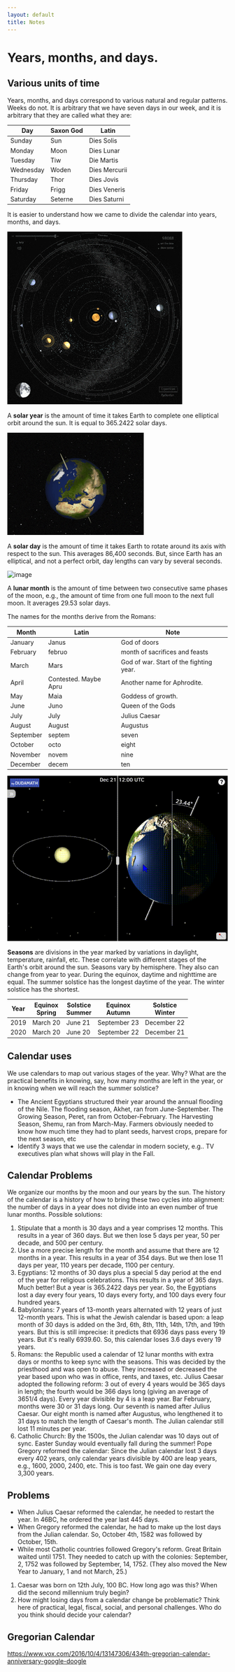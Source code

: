 ```yaml
---
layout: default
title: Notes
---
```


# Years, months, and days. 

## Various units of time

Years, months, and days correspond to various natural and regular patterns. Weeks do not. It is arbitrary that we have seven days in our week, and it is arbitrary that they are called what they are: 

| Day       | Saxon God | Latin         |
| --------- | --------- | ------------- |
| Sunday    | Sun       | Dies Solis    |
| Monday    | Moon      | Dies Lunar    |
| Tuesday   | Tiw       | Die Martis    |
| Wednesday | Woden     | Dies Mercurii |
| Thursday  | Thor      | Dies Jovis    |
| Friday    | Frigg     | Dies Veneris  |
| Saturday  | Seterne   | Dies Saturni  |

It is easier to understand how we came to divide the calendar into years, months, and days.


![image](orbit.gif) 

A **solar year** is the amount of time it takes Earth to complete one elliptical orbit around the sun. It is equal to 365.2422 solar days.


![image](axis.gif)

A **solar day** is the amount of time it takes Earth to rotate around its axis with respect to the sun. This averages 86,400 seconds. But, since Earth has an elliptical, and not a perfect orbit, day lengths can vary by several seconds. 



![image](moon.gif)

A **lunar month** is the amount of time between two consecutive same phases of the moon, e.g., the amount of time from one full moon to the next full moon. It averages 29.53 solar days. 



The names for the months derive from the Romans:

| Month     | Latin                 | Note                                    |
| --------- | --------------------- | --------------------------------------- |
| January   | Janus                 | God of doors                            |
| February  | februo                | month of sacrifices and feasts          |
| March     | Mars                  | God of war. Start of the fighting year. |
| April     | Contested. Maybe Apru | Another name for Aphrodite.             |
| May       | Maia                  | Goddess of growth.                      |
| June      | Juno                  | Queen of the Gods                       |
| July      | July                  | Julius Caesar                           |
| August    | August                | Augustus                                |
| September | septem                | seven                                   |
| October   | octo                  | eight                                   |
| November  | novem                 | nine                                    |
| December  | decem                 | ten                                     |

![image](season.gif)

**Seasons** are divisions in the year marked by variations in daylight, temperature, rainfall, etc. These correlate with different stages of the Earth's orbit around the sun. Seasons vary by hemisphere. They also can change from year to year. During the equinox, daytime and nighttime are equal. The summer solstice has the longest daytime of the year. The winter solstice has the shortest.

| Year | Equinox<br />Spring | Solstice<br />Summer | Equinox<br />Autumn | Solstice<br />Winter |
| ---- | ------------------- | -------------------- | ------------------- | -------------------- |
| 2019 | March 20            | June 21              | September 23        | December 22          |
| 2020 | March 20            | June 20              | September 22        | December 21          |

## Calendar uses

We use calendars to map out various stages of the year. Why? What are the practical benefits in knowing, say, how many months are left in the year, or in knowing when we will reach the summer solstice? 

+ The Ancient Egyptians structured their year around the annual flooding of the Nile. The flooding season, Akhet, ran from June-September. The Growing Season, Peret, ran from October-February. The Harvesting Season, Shemu, ran from March-May. Farmers obviously needed to know how much time they had to plant seeds, harvest crops, prepare for the next season, etc
+ Identify 3 ways that we use the calendar in modern society, e.g.. TV executives plan what shows will play in the Fall. 

## Calendar Problems

We organize our months by the moon and our years by the sun. The history of the calendar is a history of how to bring these two cycles into alignment: the number of days in a year does not divide into an even number of true lunar months. Possible solutions: 

1. Stipulate that a month is 30 days and a year comprises 12 months. This results in a year of 360 days. But we then lose 5 days per year, 50 per decade, and 500 per century.
2. Use a more precise length for the month and assume that there are 12 months in a year. This results in a year of 354 days. But we then lose 11 days per year, 110 years per decade, 1100 per century.
3. Egyptians: 12 months of 30 days plus a special 5 day period at the end of the year for religious celebrations. This results in a year of 365 days. Much better! But a year is  365.2422 days per year. So, the Egyptians lost a day every four years, 10 days every forty, and 100 days every four hundred years. 
4. Babylonians: 7 years of 13-month years alternated with 12 years of just 12-month years. This is what the Jewish calendar is based upon: a leap month of 30 days is added on the 3rd, 6th, 8th, 11th, 14th, 17th, and 19th years. But this is still imprecise: it predicts that 6936 days pass every 19 years. But it's really 6939.60. So, this calendar loses 3.6 days every 19 years. 
5. Romans: the Republic used a calendar of 12 lunar months with extra days or months to keep sync with the seasons. This was decided by the priesthood and was open to abuse. They increased or decreased the year based upon who was in office, rents, and taxes, etc. Julius Caesar adopted the following reform: 3 out of every 4 years would be 365 days in length; the fourth would be 366 days long (giving an average of 3651/4 days). Every year divisible by 4 is a leap year. Bar February, months were 30 or 31 days long. Our seventh is named after Julius Caesar. Our eight month is named after Augustus, who lengthened it to 31 days to match the length of Caesar's month. The Julian calendar still lost 11 minutes per year. 
6. Catholic Church: By the 1500s, the Julian calendar was 10 days out of sync. Easter Sunday would eventually fall during the summer! Pope Gregory reformed the calendar: Since the Julian calendar lost 3 days every 402 years, only calendar years divisible by 400 are leap years, e.g., 1600, 2000, 2400, etc. This is too fast. We gain one day every 3,300 years. 

## Problems  

+ When Julius Caesar reformed the calendar, he needed to restart the year. In 46BC, he ordered the year last 445 days. 
+ When Gregory reformed the calendar, he had to make up the lost days from the Julian calendar. So, October 4th, 1582 was followed by October, 15th. 
+ While most Catholic countries followed Gregory's reform. Great Britain waited until 1751. They needed to catch up with the colonies: September, 2, 1752 was followed by September, 14, 1752. (They also moved the New Year to January, 1 and not March, 25.)

1. Caesar was born on 12th July, 100 BC. How long ago was this? When did the second millennium truly begin? 
2. How might losing days from a calendar change be problematic? Think here of practical, legal, fiscal, social, and personal challenges. Who do you think should decide your calendar? 

## Gregorian Calendar

https://www.vox.com/2016/10/4/13147306/434th-gregorian-calendar-anniversary-google-doogle

